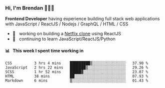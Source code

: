 ### Hi, I'm Brendan 👨🏻‍💻

<b>Frontend Developer</b> having experience building full stack web applications with JavaScript / ReactJS / Nodejs / GraphQL / HTML / CSS</p>

 - 🚀 	&nbsp; working on building a [Netflix clone](https://github.com/brendantfinn/netflix-clone) using ReactJS
 - 🌱 	&nbsp; continuing to learn JavaScript/ReactJS/Python

 
 
#### 📊 	&nbsp; This week I spent time working in
<!--START_SECTION:waka-->
```text
CSS          3 hrs 4 mins    █████████▒░░░░░░░░░░░░░░░   37.90 % 
JavaScript   2 hrs 22 mins   ███████▒░░░░░░░░░░░░░░░░░   29.26 % 
SCSS         1 hr 52 mins    █████▓░░░░░░░░░░░░░░░░░░░   23.07 % 
HTML         38 mins         ██░░░░░░░░░░░░░░░░░░░░░░░   07.93 % 
Markdown     6 mins          ▒░░░░░░░░░░░░░░░░░░░░░░░░   01.43 % 
```
<!--END_SECTION:waka-->
